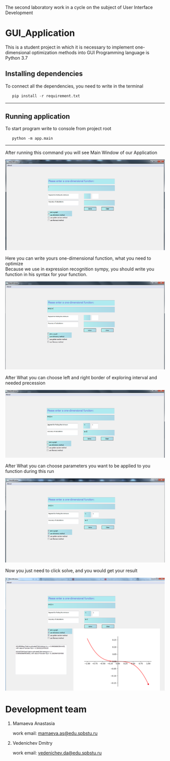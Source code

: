 The second laboratory work in a cycle on the subject of User Interface Development
# GUI_Application
This is a student project in which it is necessary to implement
one-dimensional optimization methods into GUI
Programming language is Python 3.7

## Installing dependencies

To connect all the dependencies, you need to write in the terminal
```python
   pip install -r requirement.txt
```
***

## Running application  
To start program write to console from project root
```commandline
   python -m app.main
```
***
After running this command you will see Main Window of our Application  

![PIC_1](https://github.com/Brightest-Sunshine/pictures-for-README-files/blob/master/pics/Pic1.png) 

Here you can write yours one-dimensional function, what you need to optimize  
Because we use in expression recognition sympy, you should write you function in his syntax for your function.  

![PIC_2](https://github.com/Brightest-Sunshine/pictures-for-README-files/blob/master/pics/Pic2.png)   

After What you can choose left and right border of exploring interval and needed precession 

![PIC_3](https://github.com/Brightest-Sunshine/pictures-for-README-files/blob/master/pics/Pic3.png)  

After What you can choose parameters you want to be applied to you function during this run

![PIC_4](https://github.com/Brightest-Sunshine/pictures-for-README-files/blob/master/pics/Pic4.png)  

Now you just need to click solve, and you would get your result  

![PIC_5](https://github.com/Brightest-Sunshine/pictures-for-README-files/blob/master/pics/Pic5.png)  

# Development team
1. Mamaeva Anastasia

     work email: mamaeva.as@edu.spbstu.ru
    
2. Vedenichev Dmitry

     work email: vedenichev.da@edu.spbstu.ru 
